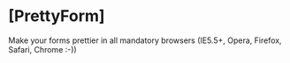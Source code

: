 [PrettyForm]
===================================

Make your forms prettier in all mandatory browsers (IE5.5+, Opera, Firefox, Safari, Chrome :-))